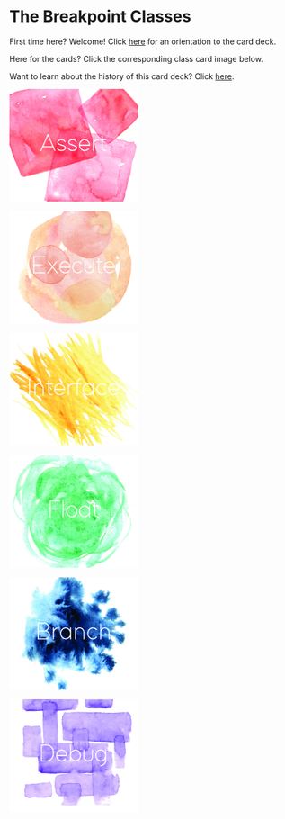 # The Breakpoint Classes

First time here? Welcome! Click [here](orientation.md) for an orientation to the card deck.

Here for the cards? Click the corresponding class card image below.

Want to learn about the history of this card deck? Click [here](history.md).

[<img src="assets/01-ASSERT.jpg" height="200" />](classes/assert/home.md)

[<img src="assets/06-EXECUTE.jpg" height="200" />](classes/execute/home.md)

[<img src="assets/11-INTERFACE.jpg" height="200" />](classes/interface/home.md)

[<img src="assets/16-FLOAT.jpg" height="200" />](classes/float/home.md)

[<img src="assets/21-BRANCH.jpg" height="200" />](classes/branch/home.md)

[<img src="assets/26-DEBUG.jpg" height="200" />](classes/debug/home.md)

